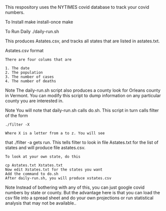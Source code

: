 This respository uses the NYTIMES covid database
to track your covid numbers.

To Install
	make install-once
	make

To Run Daily
	./daily-run.sh

This produces Astates.csv, and tracks all states
that are listed in astates.txt.

Astates.csv format

	There are four colums that are

	1. The date
	2. The population
	3. The number of cases
	4. The number of deaths


Note
	The daily-run.sh script also produces a
county look for Orleans county in Vermont. You can modify
this script to dump information on any particular county
you are interested in.

Note
	You will note that daily-run.sh calls do.sh. This
script in turn calls filter of the form

	./filter -X

	Where X is a letter from a to z. You will see
that ./filter -a gets run. This tells filter to look in
file Astates.txt for the list of states and will
produce file astates.csv.

	To look at your own state, do this

	cp Astates.txt Xstates.txt
	Now edit Xstates.txt for the states you want
	Add the command to do.sh
	After daily-run.sh, you will produce xstates.csv


Note
	Instead of bothering with any of this, you can just google covid
numbers by state or county. But the advantage here is that you can
load the csv file into a spread sheet and do your own projections or
run statistical analysis that may not be available..



